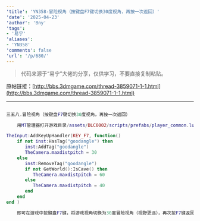 ```yaml
---
'title': 'YN358-冒险视角（按键盘F7键切换30度视角，再按一次返回）'
'date': '2025-04-23'
'author': 'Bny'
'tags':
- '易宁'
'aliases':
- 'YN358'
'comments': false
'url': '/p/680/'
---
```


> 代码来源于“易宁”大佬的分享，仅供学习，不要直接复制粘贴。

原帖链接：[http://bbs.3dmgame.com/thread-3859071-1-1.html](http://bbs.3dmgame.com/thread-3859071-1-1.html)

---

```lua  

三五八.冒险视角（按键盘F7键切换30度视角，再按一次返回）

	用MT管理器打开游戏目录/assets/DLC0002/scripts/prefabs/player_common.lua文件，在inst:AddComponent("playeractionpicker")的下一行插入以下内容：

TheInput:AddKeyUpHandler(KEY_F7, function()
	if not inst:HasTag("goodangle") then
	   inst:AddTag("goodangle")
	   TheCamera.maxdistpitch = 30
	else
	   inst:RemoveTag("goodangle")
	   if not GetWorld():IsCave() then
		  TheCamera.maxdistpitch = 60
	   else
		  TheCamera.maxdistpitch = 40
	   end
	end
end )

	即可在游戏中按键盘F7键，将游戏视角切换为30度冒险视角（视野更远），再次按F7键返回原本视角

```  

